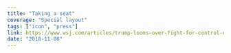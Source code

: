 ```yaml
---
title: "Taking a seat"
coverage: "Special layout"
tags: ["icon", "press"]
link: https://www.wsj.com/articles/trump-looms-over-fight-for-control-of-the-senate-1535889600
date: "2018-11-08"
---
```

